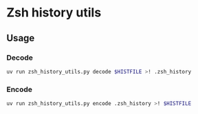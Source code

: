 # Zsh history utils

## Usage

### Decode

```sh
uv run zsh_history_utils.py decode $HISTFILE >! .zsh_history
```

### Encode

```sh
uv run zsh_history_utils.py encode .zsh_history >! $HISTFILE
```
